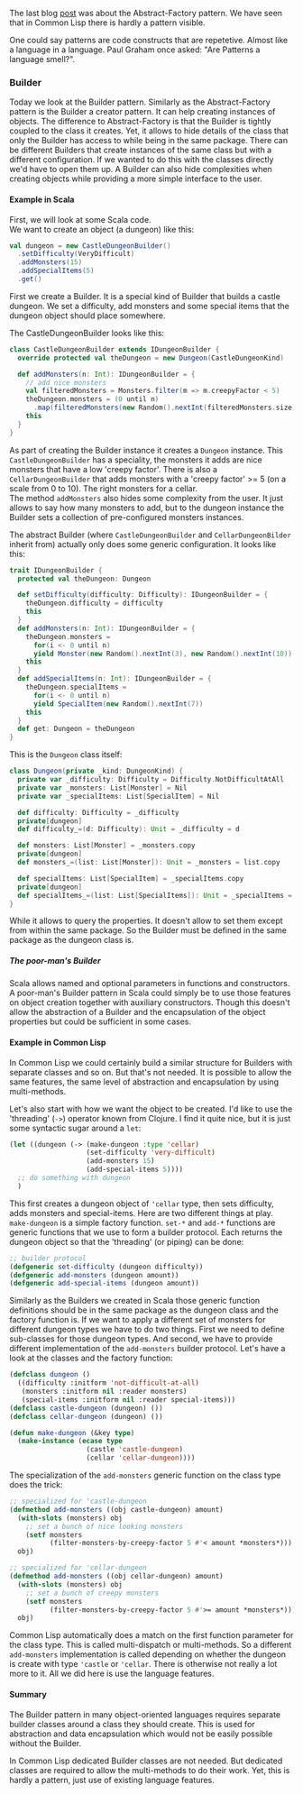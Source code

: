The last blog <a href="http://retro-style.software-by-mabe.com/blog/Patterns+-+Abstract-Factory" class="link" target="_blank">post</a> was about the Abstract-Factory pattern. We have seen that in  Common Lisp there is hardly a pattern visible.

One could say patterns are code constructs that are repetetive. Almost like a language in a language. Paul Graham once asked: "Are Patterns a language smell?".

### Builder

Today we look at the Builder pattern. Similarly as the Abstract-Factory pattern is the Builder a creator pattern. It can help creating instances of objects. The difference to Abstract-Factory is that the Builder is tightly coupled to the class it creates. Yet, it allows to hide details of the class that only the Builder has access to while being in the same package. There can be different Builders that create instances of the same class but with a different configuration. If we wanted to do this with the classes directly we'd have to open them up. A Builder can also hide complexities when creating objects while providing a more simple interface to the user.

#### Example in Scala

First, we will look at some Scala code.  
We want to create an object (a dungeon) like this:

```scala
val dungeon = new CastleDungeonBuilder()
  .setDifficulty(VeryDifficult)
  .addMonsters(15)
  .addSpecialItems(5)
  .get()
```

First we create a Builder. It is a special kind of Builder that builds a castle dungeon. We set a difficulty, add monsters and some special items that the dungeon object should place somewhere.

The CastleDungeonBuilder looks like this:

```scala
class CastleDungeonBuilder extends IDungeonBuilder {
  override protected val theDungeon = new Dungeon(CastleDungeonKind)

  def addMonsters(n: Int): IDungeonBuilder = {
    // add nice monsters
    val filteredMonsters = Monsters.filter(m => m.creepyFactor < 5)
    theDungeon.monsters = (0 until n)
      .map(filteredMonsters(new Random().nextInt(filteredMonsters.size)))
    this
  }
}
```

As part of creating the Builder instance it creates a `Dungeon` instance. This `CastleDungeonBuilder` has a speciality, the monsters it adds are nice monsters that have a low 'creepy factor'. There is also a `CellarDungeonBuilder` that adds monsters with a 'creepy factor' >= 5 (on a scale from 0 to 10). The right monsters for a cellar.  
The method `addMonsters` also hides some complexity from the user. It just allows to say how many monsters to add, but to the dungeon instance the Builder sets a collection of pre-configured monsters instances.

The abstract Builder (where `CastleDungeonBuilder` and `CellarDungeonBilder` inherit from) actually only does some generic configuration. It looks like this:

```scala
trait IDungeonBuilder {
  protected val theDungeon: Dungeon

  def setDifficulty(difficulty: Difficulty): IDungeonBuilder = {
    theDungeon.difficulty = difficulty
    this
  }
  def addMonsters(n: Int): IDungeonBuilder = {
    theDungeon.monsters = 
      for(i <- 0 until n) 
      yield Monster(new Random().nextInt(3), new Random().nextInt(10))
    this
  }
  def addSpecialItems(n: Int): IDungeonBuilder = {
    theDungeon.specialItems = 
      for(i <- 0 until n) 
      yield SpecialItem(new Random().nextInt(7))
    this
  }
  def get: Dungeon = theDungeon
}
```

This is the `Dungeon` class itself:

```scala
class Dungeon(private _kind: DungeonKind) {
  private var _difficulty: Difficulty = Difficulty.NotDifficultAtAll
  private var _monsters: List[Monster] = Nil
  private var _specialItems: List[SpecialItem] = Nil

  def difficulty: Difficulty = _difficulty
  private[dungeon]
  def difficulty_=(d: Difficulty): Unit = _difficulty = d

  def monsters: List[Monster] = _monsters.copy
  private[dungeon]
  def monsters_=(list: List[Monster]): Unit = _monsters = list.copy

  def specialItems: List[SpecialItem] = _specialItems.copy
  private[dungeon]
  def specialItems_=(list: List[SpecialItems]): Unit = _specialItems = list.copy
}
```

While it allows to query the properties. It doesn't allow to set them except from within the same package. So the Builder must be defined in the same package as the dungeon class is.

##### The poor-man's Builder

Scala allows named and optional parameters in functions and constructors. A poor-man's Builder pattern in Scala could simply be to use those features on object creation together with auxiliary constructors. Though this doesn't allow the abstraction of a Builder and the encapsulation of the object properties but could be sufficient in some cases.

#### Example in Common Lisp

In Common Lisp we could certainly build a similar structure for Builders with separate classes and so on. But that's not needed. It is possible to allow the same features, the same level of abstraction and encapsulation by using multi-methods.

Let's also start with how we want the object to be created. I'd like to use the 'threading' (`->`) operator known from Clojure. I find it quite nice, but it is just some syntactic sugar around a `let`:

```lisp
(let ((dungeon (-> (make-dungeon :type 'cellar)
                   (set-difficulty 'very-difficult)
                   (add-monsters 15)
                   (add-special-items 5))))
  ;; do something with dungeon
  )
```

This first creates a dungeon object of `'cellar` type, then sets difficulty, adds monsters and special-items. Here are two different things at play. `make-dungeon` is a simple factory function. `set-*` and `add-*` functions are generic functions that we use to form a builder protocol. Each returns the dungeon object so that the 'threading' (or piping) can be done:

```lisp
;; builder protocol
(defgeneric set-difficulty (dungeon difficulty))
(defgeneric add-monsters (dungeon amount))
(defgeneric add-special-items (dungeon amount))
```

Similarly as the Builders we created in Scala those generic function definitions should be in the same package as the dungeon class and the factory function is. If we want to apply a different set of monsters for different dungeon types we have to do two things. First we need to define sub-classes for those dungeon types. And second, we have to provide different implementation of the `add-monsters` builder protocol. Let's have a look at the classes and the factory function:

```lisp
(defclass dungeon ()
  ((difficulty :initform 'not-difficult-at-all)
   (monsters :initform nil :reader monsters)
   (special-items :initform nil :reader special-items)))
(defclass castle-dungeon (dungeon) ())
(defclass cellar-dungeon (dungeon) ())

(defun make-dungeon (&key type)
  (make-instance (ecase type
                   (castle 'castle-dungeon)
                   (cellar 'cellar-dungeon))))
```

The specialization of the `add-monsters` generic function on the class type does the trick:

```lisp
;; specialized for 'castle-dungeon
(defmethod add-monsters ((obj castle-dungeon) amount)
  (with-slots (monsters) obj
    ;; set a bunch of nice looking monsters
    (setf monsters
          (filter-monsters-by-creepy-factor 5 #'< amount *monsters*)))
  obj)

;; specialized for 'cellar-dungeon
(defmethod add-monsters ((obj cellar-dungeon) amount)
  (with-slots (monsters) obj
    ;; set a bunch of creepy monsters
    (setf monsters
          (filter-monsters-by-creepy-factor 5 #'>= amount *monsters*)))
  obj)
```

Common Lisp automatically does a match on the first function parameter for the class type. This is called multi-dispatch or multi-methods. So a different `add-monsters` implementation is called depending on whether the dungeon is create with type `'castle` or `'cellar`.
There is otherwise not really a lot more to it. All we did here is use the language features.

#### Summary

The Builder pattern in many object-oriented languages requires separate builder classes around a class they should create. This is used for abstraction and data encapsulation which would not be easily possible without the Builder.

In Common Lisp dedicated Builder classes are not needed. But dedicated classes are required to allow the multi-methods to do their work. Yet, this is hardly a pattern, just use of existing language features.
